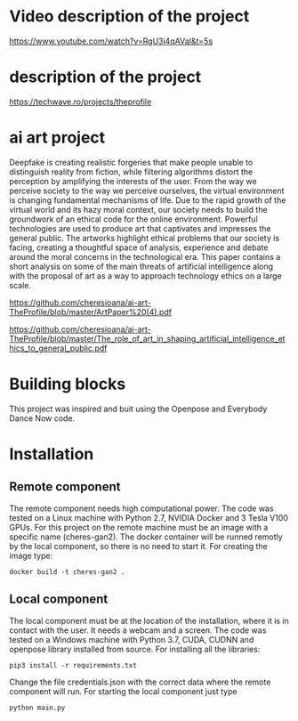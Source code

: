 # Video description of the project

https://www.youtube.com/watch?v=RgU3i4qAVaI&t=5s

# description of the project

https://techwave.ro/projects/theprofile

# ai art project


Deepfake is creating realistic forgeries that make people unable to distinguish reality from fiction, while filtering algorithms distort the perception by amplifying the interests of the user. From the way we perceive society to the way we perceive ourselves, the virtual environment is changing fundamental mechanisms of life. Due to the rapid growth of the virtual world and its hazy moral context, our society needs to build the groundwork of an ethical code for the online environment. Powerful technologies are used to produce art that captivates and impresses the general public. The artworks highlight ethical problems that our society is facing, creating a thoughtful space of analysis, experience and debate around the moral concerns in the technological era. This paper contains a short analysis on some of the main threats of artificial intelligence along with the proposal of art as a way to approach technology ethics on a large scale.

https://github.com/cheresioana/ai-art-TheProfile/blob/master/ArtPaper%20(4).pdf


https://github.com/cheresioana/ai-art-TheProfile/blob/master/The_role_of_art_in_shaping_artificial_intelligence_ethics_to_general_public.pdf

# Building blocks
This project was inspired and buit using the Openpose and Everybody Dance Now code.

# Installation

## Remote component
The remote component needs high computational power. The code was tested on a Linux machine with Python 2.7, NVIDIA Docker and 3 Tesla V100 GPUs.
For this project on the remote machine must be an image with a specific name (cheres-gan2). The docker container will be runned remotly by the local component, so there is no need to start it. For creating the image type:
```
docker build -t cheres-gan2 .
```

## Local component
The local component must be at the location of the installation, where it is in contact with the user. 
It needs a webcam and a screen.
The code was tested on a Windows machine with Python 3.7, CUDA, CUDNN and openpose library installed from source. 
For installing all the libraries:
```
pip3 install -r requirements.txt 
```
Change the file credentials.json with the correct data where the remote component will run. 
For starting the local component just type

```
python main.py
```


